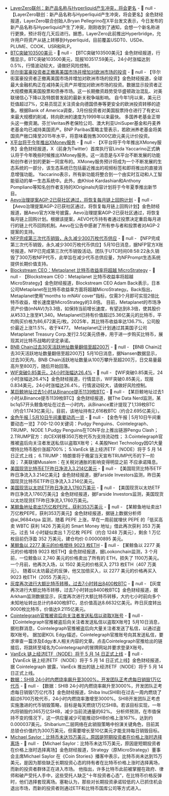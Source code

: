 - [LayerZero联创：新产品名称与Hyperliquid产生冲突，将会更名](https://x.com/PrimordialAA/status/1921083254024622439) - 📰 null - 【LayerZero联创：新产品名称与Hyperliquid产生冲突，将会更名】金色财经报道，LayerZero联合创始人Bryan Pellegrino在X平台发文表示，今日发布的新产品名称与Hyperliquid产生了冲突，刚刚收到了通知，会想一个新名称进行更换，预计将在几天后进行。据悉，LayerZero此前推出Hyperbridge，允许用户将资产从链上转移到Hyperliquid，目前覆盖USDT0、USDe、PLUME、COOK、USR和RLP。
- [BTC突破103500美元]() - 📰 null - 【BTC突破103500美元】金色财经报道，行情显示，BTC突破103500美元，现报103517.59美元，24小时涨幅达到0.5%，行情波动较大，请做好风险控制。
- [华尔街富豪投资者正撤离美国市场并增加对欧洲市场的投资](https://www.cryptopolitan.com/wall-street-top-investors-ditching-us-assets/) - 📰 null - 【华尔街富豪投资者正撤离美国市场并增加对欧洲市场的投资】金色财经报道，全球最大金融机构正在减持美元资产并增加对欧洲市场的投资。数据显示投资者正大规模撤离美国股票和债券市场。这一长期撤资趋势受华盛顿政治混乱、对美联储信心下降以及特朗普发起的最新关税争端影响。 
自今年1月以来，美元已贬值超过7%，交易员现正关注资金向德国债券等更安全的欧洲投资转移的迹象。根据Bank of America调查，3月份投资者对美国股票持仓进行了有史以来最大规模的削减，转向欧洲的速度为1999年以来最快。 
多国养老基金正带头这一撤资潮。芬兰Veritas养老保险公司、澳大利亚UniSuper基金和丹麦养老基金均已减持美国资产。BNP Paribas策略主管表示，若欧洲养老基金将美国资产敞口降至2015年水平，将意味着抛售3000亿欧元美元计价投资。
- [X平台将于今年推出XMoney服务](https://coindoo.com/x-ceo-confirms-launch-of-xmoney-this-year/) - 📰 null - 【X平台将于今年推出XMoney服务】金色财经报道，X（前身为Twitter）首席执行官Linda Yaccarino正式确认将于今年晚些时候推出XMoney服务。这一消息是与X平台不断发展的功能和创作者计划的更新一同宣布的。XMoney服务预计将成为一个不断发展的生态系统的一部分，该生态系统已包括最近推出的视频标签和即将推出的直接消息增强功能。 
Yaccarino表示，所有新功能将整合到一个由实时互动和人工智能驱动的单一生态系统中。此外，由Khloé Kardashian和Anthony Pompliano等知名创作者支持的XOriginals内容计划将于今年夏季推出新节目。
- [Aevo治理提案AGP-2已获社区通过，将恢复每月链上回购计划](https://x.com/aevoxyz/status/1921071547072028867) - 📰 null - 【Aevo治理提案AGP-2已获社区通过，将恢复每月链上回购计划】金色财经报道，据Aevo官方X账号披露，Aevo治理提案AGP-2已获社区通过，将恢复每月链上回购计划。根据该提案，AEVO代币持有者通过投票决定重启每月进行的链上代币回购机制。Aevo在公告中感谢了所有参与者和投票者对AGP-2提案的支持。
- [NFP完成第三次代币销毁，永久减少300万枚代币供应](https://x.com/nfprompt/status/1921067679714340897) - 📰 null - 【NFP完成第三次代币销毁，永久减少300万枚代币供应】5月10日消息，据NFP官方X账号报道，NFP已完成第三次代币销毁活动。团队于UTC时间08:58:22永久销毁了300万枚NFP代币，此举旨在减少代币总供应量，为NFPrompt生态系统提供长期价值支持。
- [Blockstream CEO：Metaplanet 比特币收益率将超越 MicroStrategy](https://coinpedia.org/news/metaplanet-will-outperform-microstrategy-in-bitcoin-returns-says-adam-back/) - 📰 null - 【Blockstream CEO：Metaplanet 比特币收益率将超越 MicroStrategy】金色财经报道，Blockstream CEO Adam Back表示，日本公司Metaplanet在比特币收益率方面将超越MicroStrategy。Back指出，Metaplanet使用"months to mNAV cover"指标，仅需3个月即可实现2倍比特币收益，增长速度是MicroStrategy的3.8倍。 
目前，Metaplanet的市场净资产价值(mNAV)为3.3倍，如保持当前增长速度，有望达到8.3倍，使其股价从¥533上涨至¥1,340。Metaplanet已持有价值超过5.36亿美元的比特币，平均购买价格为86,672美元/枚。2025年，其比特币收益率达136.7%，公司股价最近上涨11.5%，收于¥477。 
Metaplanet正计划通过其美国子公司Metaplanet Treasury Corp.发行2.5亿美元债券，用于进一步购买比特币，展现其对比特币战略的坚定承诺。
- [BNB Chain过去30天活跃地址数量翻倍至超200万](https://x.com/nansen_ai/status/1921060647540060458/photo/1) - 📰 null - 【BNB Chain过去30天活跃地址数量翻倍至超200万】5月10日消息，据Nansen数据显示，过去30天内，BNB Chain活跃地址数量从100万攀升至超200万，日交易量最高升至800万，随后开始回落。
- [WIF突破0.85美元，24小时涨幅达26.4%](https://www.coingecko.com/zh/%E6%95%B0%E5%AD%97%E8%B4%A7%E5%B8%81/dogwifhat) - 📰 null - 【WIF突破0.85美元，24小时涨幅达26.4%】金色财经报道，行情显示，WIF突破0.85美元，现报0.834美元，24小时涨幅达26.4%，行情波动较大，请做好风险控制。
- [某巨鲸地址过去1小时从Binance提币1139枚BTC](https://x.com/OnchainDataNerd/status/1921049428162392486) - 📰 null - 【某巨鲸地址过去1小时从Binance提币1139枚BTC】金色财经报道，据The Data Nerd监测，某bc1q57开头鲸鱼地址在过去一小时内，从Binance累计提现了1,139枚BTC（约合1.1743亿美元）。目前，该地址持有2,616枚BTC（约合2.695亿美元）。
- [金色午报 | 5月10日午间重要动态一览]() - 📰 null - 【金色午报 | 5月10日午间重要动态一览】7:00-12:00关键词：Pudgy Penguins、Cointelegraph、TRUMP、NODE 
1.Pudgy Penguins在TON平台上推出链游Pengu Clash； 
2.TRUMP官方：向CEX转移350万枚代币为支持流动性； 
3.Cointelegraph官推被盗后向关注者发送私信以盗取X账号； 
4.美股Next Technology因Q1大量增持比特币股价涨超700%； 
5.VanEck 链上经济ETF（NODE）将于 5 月 14 日正式上线； 
6.TRUMP：特朗普将于晚宴当天宣布TRUMP代币的下一阶段； 
7.美联储Musalem：在关税对通胀的影响变得明显之前 不应承诺降息。
- [美国现货比特币ETF昨日净流入3.214亿美元](https://x.com/FarsideUK/status/1921049039094665302) - 📰 null - 【美国现货比特币ETF昨日净流入3.214亿美元】金色财经报道，据Farside Investors监测，昨日美国现货比特币ETF昨日净流入3.214亿美元。
- [美国现货以太坊ETF昨日净流入1760万美元](https://x.com/FarsideUK/status/1921049039094665302) - 📰 null - 【美国现货以太坊ETF昨日净流入1760万美元】金色财经报道，据Farside Investors监测，美国现货以太坊现货ETF昨日净流入1760万美元。
- [某鲸鱼地址卖出1万亿枚PEPE，获利353万美元]() - 📰 null - 【某鲸鱼地址卖出1万亿枚PEPE，获利353万美元】金色财经报道，据链上数据分析师 @ai_9684xtpa 监测，随着 PEPE 上涨，早在一周前就埋伏 PEPE 的「低买高卖 WBTC 获利 1426 万美元的 Smart Money 地址」借此再次获利 353 万美元。过去 14 小时疑似卖出 1 万亿枚 PEPE（约合 1248 万美元），剩余 1 万亿枚目前仍浮盈 352 万美元，建仓均价 0.00000895 美元。
- [某鲸鱼以 2277 美元的价格增持 9023 枚ETH]() - 📰 null - 【某鲸鱼以 2277 美元的价格增持 9023 枚ETH】金色财经报道，据Lookonchain监测，3 个月前，一位鲸鱼以 2,740 美元的价格卖出了所有的 ETH，损失了 1100万美元。一个月前，他再次入场，以 1502 美元的价格买入 2713 枚ETH（407 万美元）。 
随着以太坊最近的反弹，他又加倍买入，以 2277 美元的价格再买入 9023 枚ETH（2055 万美元）。
- [灰度再次进行大额比特币转移，过去7小时转出8400枚BTC](https://intel.arkm.com/explorer/address/1PfeNhEur4aA3s3hm7N2j65N7FxrtJww94) - 📰 null - 【灰度再次进行大额比特币转移，过去7小时转出8400枚BTC】金色财经报道，据Arkham监测数据显示，灰度再次进行大额比特币转移，大约七小时前向多个未知地址转出总计约8400枚BTC，总价值高达8.6632亿美元。昨日灰度转出9000枚比特币，价值达9.2115亿美元。
- [Cointelegraph官推被盗后向关注者发送私信以盗取X账号](https://x.com/thedefiedge/status/1921039988848030021) - 📰 null - 【Cointelegraph官推被盗后向关注者发送私信以盗取X账号】5月10日消息，据社群消息，Cointelegraph官推被盗后向大量关注者发送了私信，以通过盗取X账号。 
据加密KOL Edgy描述，Cointelegraph官推账号向其发送私信，要求审查一篇涉及Edgy本人相关内容的文章。点击Cointelegraph官推给出的链接后，将跳转至域名为Cointetegraph的冒牌网站并要求登录X账号。
- [VanEck 链上经济ETF（NODE）将于 5 月 14 日正式上线]() - 📰 null - 【VanEck 链上经济ETF（NODE）将于 5 月 14 日正式上线】金色财经报道，据 Cointelegraph 披露，VanEck 推出的链上经济ETF（NODE）将于 5 月 14 日正式上线。
- [数据：SHIB 24小时内燃烧率飙升至3000%，开发团队正考虑每日销毁1万亿代币](https://news.tokocrypto.com/harga-shiba-inu-tembus-00002-burn-rate-hingga-3-000/) - 📰 null - 【数据：SHIB 24小时内燃烧率飙升至3000%，开发团队正考虑每日销毁1万亿代币】金色财经报道，Shiba Inu(SHIB)在过去一周内燃烧了超过6700万枚代币，24小时内燃烧率激增至3000%。SHIB开发团队正考虑实施激进的代币销毁策略，目标是每天燃烧1万亿SHIB。若该目标实现，一年内将销毁约365万亿SHIB，减少当前流通量的62%。 
分析师预测，在市值保持不变的情况下，这一供应量减少可能推动SHIB价格上涨167%，达到约0.000037美元。Shibarium二层网络在此销毁策略中扮演关键角色，目前其总锁仓价值约为300万美元，但需要增长至10亿美元才能支持每日销毁目标。
- [Michael Saylor：比特币未达15万美元，原因是短期投资者在价格上涨时选择离场](https://cointelegraph.com/news/strategy-michael-saylor-bitcoin-price-lagging-rotation-new-investors) - 📰 null - 【Michael Saylor：比特币未达15万美元，原因是短期投资者在价格上涨时选择离场】金色财经报道，Strategy（原MicroStrategy）董事会主席Michael Saylor 在《Coin Stories》播客中表示，比特币尚未达到15万美元，是因为那些缺乏长期投资心态的持有者在比特币价格上涨时选择离场，而新的投资者群体正在进入市场。 
他指出，许多比特币此前被掌握在政府、律师和破产受托人手中，这些受托人缺乏“十年投资者心态”，在比特币价格反弹时，他们选择套现离场。塞勒认为，那些对长期投资承诺较低的人已抓住机会退出市场，而新的投资者则通过ETF和比特币国库公司等方式进入。
